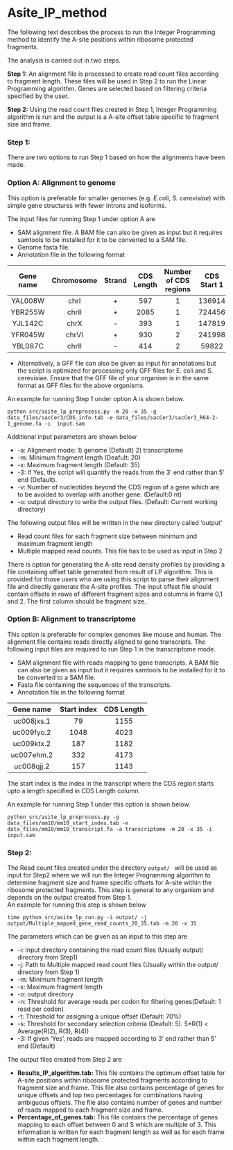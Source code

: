 # Asite_IP_method
The following text describes the process to run the Integer Programming method to identify the A-site positions within ribosome protected fragments. 

The analysis is carried out in two steps. 

**Step 1:** An alignment file is processed to create read count files according to fragment length. These files will be used in Step 2 to run the Linear Programming algorithm. Genes are selected based on filtering criteria specified by the user.

**Step 2:** Using the read count files created in Step 1, Integer Programming algorithm is run and the output is a A-site offset table specific to fragment size and frame. 

### Step 1:  
There are two options to run Step 1 based on how the alignments have been made.

### Option A:  Alignment to genome
  This option is preferable for smaller genomes (e.g. *E.coli*, *S. cerevisiae*)  with simple gene structures with fewer introns and isoforms.

The input files for running Step 1 under option A are
-	SAM alignment file. A BAM file can also be given as input but it requires samtools to be installed for it to be converted to a SAM file.
-	Genome fasta file.
-	Annotation file in the following format
 
|Gene name	|Chromosome|	Strand|	CDS Length|	Number of CDS regions|	CDS Start 1| CDS End1  |CDS Start 2	|CDS End 2|
|:------:|:---------:|:------:|:---------:|:------:|:---------:|:------:|:---------:|:------:|
|	YAL008W |	chrI |	+ |	597	| 1 |	136914 | 137510 | | |
|	YBR255W |chrII |	+	| 2085 | 1 |	724456 | 726540 | | |
|	YJL142C |	chrX |	-	| 393	| 1 |	147819 | 148211 | | |
|	YFR045W |	chrVI |	+	| 930	| 2 |	241998 | 242009 | 242082 | 242999 |
|	YBL087C |	chrII|	- |	414 |	2 |	59822 |	60193 |	60698 |	60739 |

- Alternatively, a GFF file can also be given as input for annotations but the script is optimized for processing only GFF files for E. coli and S. cerevisiae. Ensure that the GFF file of your organism is in the same format as GFF files for the above organisms.

An example for running Step 1 under option A is shown below.

```
python src/asite_lp_preprocess.py -m 20 -x 35 -g data_files/sacCer3/CDS_info.tab -e data_files/sacCer3/sacCer3_R64-2-1_genome.fa -i  input.sam
```

Additional input parameters are shown below
-	-a: Alignment mode: 1) genome (Default) 2) transcriptome 
-	-m: Minimum fragment length (Deafult: 20)
-	-x: Maximum fragment length (Default: 35)
-	-3:  If Yes, the script will quantify the reads from the 3’ end rather than 5’ end (Default).
-	-v: Number of nucleotides beyond the CDS region of a gene which are to be avoided to overlap with another gene. (Default:0 nt)
-	-o: output directory to write the output files. (Default: Current working directory)

The following output files will be written in the new directory called ‘output’
-	Read count files for each fragment size between minimum and maximum fragment length
-	Multiple mapped read counts. This file has to be used as input in Step 2

There is option for generating the A-site read density profiles by providing a file containing offset table generated from result of LP algorithm. This is provided for those users who are using this script to parse their alignment file and directly generate the A-site profiles. The input offset file should contain offsets in rows of different fragment sizes and columns in frame 0,1 and 2. The first column should be fragment size.

### Option B: Alignment to transcriptome
This option is preferable for complex genomes like mouse and human. The alignment file contains reads directly aligned to gene transcripts. The following input files are required to run Step 1 in the transcriptome mode.
- SAM alignment file with reads mapping to gene transcripts. A BAM file can also be given as input but it requires samtools to be installed for it to be converted to a SAM file.
- Fasta file containing the sequences of the transcripts.
- Annotation file in the following format

|Gene name	|Start index	|CDS Length|
|:------:|:---------:|:------:|
|uc008jxs.1	|79	|	1155|
|uc009fyo.2	|1048| 4023|	
|uc009ktx.2	|187|	1182|	
|uc007ehm.2	|332|	4173|	
|uc008qjj.2	|157|	1143|
 
 The start index is the index in the transcript where the CDS region starts upto a length specified in CDS Length column.

An example for running Step 1 under this option is shown below.

```
python src/asite_lp_preprocess.py -g data_files/mm10/mm10_start_index.tab -e data_files/mm10/mm10_transcript.fa -a transcriptome -m 20 -x 35 -i input.sam
```

### Step 2:

The Read count files created under the directory `output/ ` will be used as input for Step2 where we will run the Integer Programming algorithm to determine fragment size and frame specific offsets for A-site within the ribosome protected fragments. This step is general to any organism and depends on the output created from Step 1.  
An example for running this step is shown below

```
time python src/asite_lp_run.py -i output/ -j output/Multiple_mapped_gene_read_counts_20_35.tab -m 20 -x 35
```

The parameters which can be given as an input to this step are
-	-i: Input directory containing the read count files (Usually output/ directory from Step1)
-	-j: Path to Multiple mapped read count files (Usually within the output/ directory from Step 1)
-	-m: Minimum fragment length
-	-x: Maximum fragment length
-	-o: output directory
-	-n: Threshold for average reads per codon for filtering genes(Default: 1 read per codon)
-	-t: Threshold for assigning a unique offset (Default: 70%)
-	-s: Threshold for secondary selection criteria (Deafult: 5). 5*R(1) < Average(R(2), R(3), R(4))
-	-3:  If given ‘Yes’, reads are mapped according to 3’ end rather than 5’ end (Default)

The output files created from Step 2 are

-	**Results_IP_algorithm.tab:**  This file contains the optimum offset table for A-site positions within ribosome protected fragments according to fragment size and frame. This file also contains  percentage of genes for unique offsets and top two percentages for combinations having ambiguous offsets.  The file also contains number of genes and number of reads mapped to each fragment size and frame.
-	 **Percentage_of_genes.tab:** This file contains the percentage of genes mapping to each offset between 0 and S which are multiple of 3. This information is written for each fragment length as well as for each frame within each fragment length.


